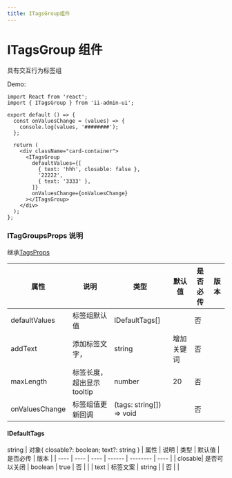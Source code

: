 ```yaml
---
title: ITagsGroup组件
---
```


# ITagsGroup 组件

具有交互行为标签组

Demo:

```tsx
import React from 'react';
import { ITagsGroup } from 'ii-admin-ui';

export default () => {
  const onValuesChange = (values) => {
    console.log(values, '########');
  };

  return (
    <div className="card-container">
      <ITagsGroup
        defaultValues={[
          { text: 'hhh', closable: false },
          '22222',
          { text: '3333' },
        ]}
        onValuesChange={onValuesChange}
      ></ITagsGroup>
    </div>
  );
};
```

<!-- <API src='../../src/components/ITagsGroup'> -->

### ITagGroupsProps 说明

继承[TagsProps](https://ant.design/components/tag-cn/#API)

| 属性           | 说明                       | 类型                     | 默认值     | 是否必传 | 版本 |
| -------------- | -------------------------- | ------------------------ | ---------- | -------- | ---- |
| defaultValues  | 标签组默认值               | IDefaultTags[]           |            | 否       |      |
| addText        | 添加标签文字，             | string                   | 增加关键词 | 否       |      |
| maxLength      | 标签长度，超出显示 tooltip | number                   | 20         | 否       |      |
| onValuesChange | 标签组值更新回调           | (tags: string[]) => void |            | 否       |      |

#### IDefaultTags

string | 对象{ closable?: boolean; text?: string }
| 属性 | 说明 | 类型 | 默认值 | 是否必传 | 版本 |
| ---- | ---- | ---- | ------ | -------- | ---- |
| closable| 是否可以关闭 | boolean | true | 否 | |
| text | 标签文案 | string | | 否 | |
